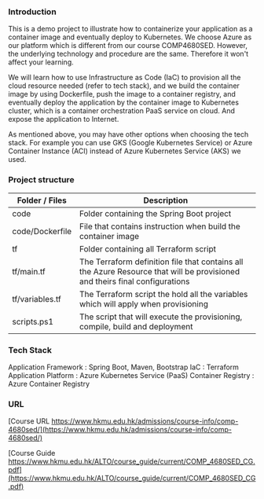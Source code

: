 ### Introduction

This is a demo project to illustrate how to containerize your application as a container image and eventually deploy to Kubernetes. We choose Azure as our platform which is different from our course COMP4680SED. However, the underlying technology and procedure are the same. Therefore it won't affect your learning.

We will learn how to use Infrastructure as Code (IaC) to provision all the cloud resource needed (refer to tech stack), and we build the container image by using Dockerfile, push the image to a container registry, and eventually deploy the application by the container image to Kubernetes cluster, which is a container orchestration PaaS service on cloud. And expose the application to Internet.

As mentioned above, you may have other options when choosing the tech stack. For example you can use GKS (Google Kubernetes Service) or Azure Container Instance (ACI) instead of Azure Kubernetes Service (AKS) we used.

### Project structure

| Folder / Files  | Description                                                                                                                 |
|-----------------|-----------------------------------------------------------------------------------------------------------------------------|
| code            | Folder containing the Spring Boot project                                                                                   |
| code/Dockerfile | File that contains instruction when build the container image                                                               |
| tf              | Folder containing all Terraform script                                                                                      |
| tf/main.tf      | The Terraform definition file that contains all the Azure Resource that will be provisioned and theirs final configurations |
| tf/variables.tf | The Terraform script the hold all the variables which will apply when provisioning                                          |
| scripts.ps1     | The script that will execute the provisioning, compile, build and deployment                                                |

### Tech Stack
Application Framework : Spring Boot, Maven, Bootstrap
IaC : Terraform
Application Platform : Azure Kubernetes Service (PaaS)
Container Registry : Azure Container Registry

### URL
[Course URL https://www.hkmu.edu.hk/admissions/course-info/comp-4680sed/](https://www.hkmu.edu.hk/admissions/course-info/comp-4680sed/)

[Course Guide https://www.hkmu.edu.hk/ALTO/course_guide/current/COMP_4680SED_CG.pdf](https://www.hkmu.edu.hk/ALTO/course_guide/current/COMP_4680SED_CG.pdf)
